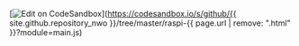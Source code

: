 [![Edit on CodeSandbox](https://codesandbox.io/static/img/play-codesandbox.svg)](https://codesandbox.io/s/github/{{ site.github.repository_nwo }}/tree/master/raspi-{{ page.url | remove: ".html" }}?module=main.js)
